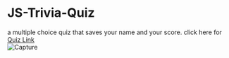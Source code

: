 # JS-Trivia-Quiz
a multiple choice quiz that saves your name and your score.
click here for [Quiz Link](https://landycodes.github.io/JS-Trivia-Quiz/index.html) <br/>
![Capture](https://user-images.githubusercontent.com/103873915/186769124-fd31c9b0-d7fc-4890-a845-6600d2598ee4.PNG)
